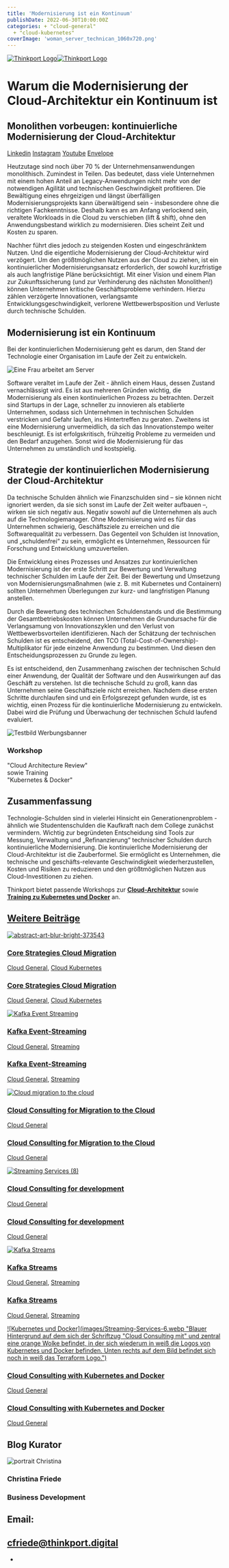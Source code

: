```yaml
---
title: 'Modernisierung ist ein Kontinuum'
publishDate: 2022-06-30T10:00:00Z
categories: + "cloud-general"
  + "cloud-kubernetes"
coverImage: 'woman_server_technican_1060x720.png'
---
```


[![Thinkport Logo](images/Logo_horizontral_new-ovavzp5ztqmosy1yz1jrwr9fv5swhtoc0bky3tkc3g.png 'Logo Bright Colours')](https://thinkport.digital)[![Thinkport Logo](images/Logo_horizontral_new-ovavzp5ztqmosy1yz1jrwr9fv5swhtoc0bky3tkc3g.png 'Logo Bright Colours')](https://thinkport.digital)

# Warum die Modernisierung der Cloud-Architektur ein Kontinuum ist

## Monolithen vorbeugen: kontinuierliche Modernisierung der Cloud-Architektur

[Linkedin](https://www.linkedin.com/company/11759873) [Instagram](https://www.instagram.com/thinkport/) [Youtube](https://www.youtube.com/channel/UCnke3WYRT6bxuMK2t4jw2qQ) [Envelope](mailto:tdrechsel@thinkport.digital)[](#linksection)

Heutzutage sind noch über 70 % der Unternehmensanwendungen monolithisch. Zumindest in Teilen. Das bedeutet, dass viele Unternehmen mit einem hohen Anteil an Legacy-Anwendungen nicht mehr von der notwendigen Agilität und technischen Geschwindigkeit profitieren. Die Bewältigung eines ehrgeizigen und längst überfälligen Modernisierungsprojekts kann überwältigend sein - insbesondere ohne die richtigen Fachkenntnisse. Deshalb kann es am Anfang verlockend sein, veraltete Workloads in die Cloud zu verschieben (lift & shift), ohne den Anwendungsbestand wirklich zu modernisieren. Dies scheint Zeit und Kosten zu sparen.

Nachher führt dies jedoch zu steigenden Kosten und eingeschränktem Nutzen. Und die eigentliche Modernisierung der Cloud-Architektur wird verzögert. Um den größtmöglichen Nutzen aus der Cloud zu ziehen, ist ein kontinuierlicher Modernisierungsansatz erforderlich, der sowohl kurzfristige als auch langfristige Pläne berücksichtigt. Mit einer Vision und einem Plan zur Zukunftssicherung (und zur Verhinderung des nächsten Monolithen!) können Unternehmen kritische Geschäftsprobleme verhindern. Hierzu zählen verzögerte Innovationen, verlangsamte Entwicklungsgeschwindigkeit, verlorene Wettbewerbsposition und Verluste durch technische Schulden.

## Modernisierung ist ein Kontinuum

Bei der kontinuierlichen Modernisierung geht es darum, den Stand der Technologie einer Organisation im Laufe der Zeit zu entwickeln.

![Eine Frau arbeitet am Server](images/woman_server_technican_1060x720-1024x696.png)

Software veraltet im Laufe der Zeit - ähnlich einem Haus, dessen Zustand vernachlässigt wird. Es ist aus mehreren Gründen wichtig, die Modernisierung als einen kontinuierlichen Prozess zu betrachten. Derzeit sind Startups in der Lage, schneller zu innovieren als etablierte Unternehmen, sodass sich Unternehmen in technischen Schulden verstricken und Gefahr laufen, ins Hintertreffen zu geraten. Zweitens ist eine Modernisierung unvermeidlich, da sich das Innovationstempo weiter beschleunigt. Es ist erfolgskritisch, frühzeitig Probleme zu vermeiden und den Bedarf anzugehen. Sonst wird die Modernisierung für das Unternehmen zu umständlich und kostspielig.

## Strategie der kontinuierlichen Modernisierung der Cloud-Architektur

Da technische Schulden ähnlich wie Finanzschulden sind – sie können nicht ignoriert werden, da sie sich sonst im Laufe der Zeit weiter aufbauen –, wirken sie sich negativ aus. Negativ sowohl auf die Unternehmen als auch auf die Technologiemanager. Ohne Modernisierung wird es für das Unternehmen schwierig, Geschäftsziele zu erreichen und die Softwarequalität zu verbessern. Das Gegenteil von Schulden ist Innovation, und „schuldenfrei“ zu sein, ermöglicht es Unternehmen, Ressourcen für Forschung und Entwicklung umzuverteilen.

Die Entwicklung eines Prozesses und Ansatzes zur kontinuierlichen Modernisierung ist der erste Schritt zur Bewertung und Verwaltung technischer Schulden im Laufe der Zeit. Bei der Bewertung und Umsetzung von Modernisierungsmaßnahmen (wie z. B. mit Kubernetes und Containern) sollten Unternehmen Überlegungen zur kurz- und langfristigen Planung anstellen.

Durch die Bewertung des technischen Schuldenstands und die Bestimmung der Gesamtbetriebskosten können Unternehmen die Grundursache für die Verlangsamung von Innovationszyklen und den Verlust von Wettbewerbsvorteilen identifizieren. Nach der Schätzung der technischen Schulden ist es entscheidend, den TCO (Total-Cost-of-Ownership)-Multiplikator für jede einzelne Anwendung zu bestimmen. Und diesen den Entscheidungsprozessen zu Grunde zu legen.

Es ist entscheidend, den Zusammenhang zwischen der technischen Schuld einer Anwendung, der Qualität der Software und den Auswirkungen auf das Geschäft zu verstehen. Ist die technische Schuld zu groß, kann das Unternehmen seine Geschäftsziele nicht erreichen. Nachdem diese ersten Schritte durchlaufen sind und ein Erfolgsrezept gefunden wurde, ist es wichtig, einen Prozess für die kontinuierliche Modernisierung zu entwickeln. Dabei wird die Prüfung und Überwachung der technischen Schuld laufend evaluiert.

![Testbild Werbungsbanner](images/Advertiser1.png)

### Workshop

"Cloud Architecture Review"  
sowie Training  
"Kubernetes & Docker"

[](https://thinkport.digital/cloud-trainings-workshops/)

## Zusammenfassung

Technologie-Schulden sind in vielerlei Hinsicht ein Generationenproblem - ähnlich wie Studentenschulden die Kaufkraft nach dem College zunächst vermindern. Wichtig zur begründeten Entscheidung sind Tools zur Messung, Verwaltung und „Refinanzierung“ technischer Schulden durch kontinuierliche Modernisierung. Die kontinuierliche Modernisierung der Cloud-Architektur ist die Zauberformel. Sie ermöglicht es Unternehmen, die technische und geschäfts-relevante Geschwindigkeit wiederherzustellen, Kosten und Risiken zu reduzieren und den größtmöglichen Nutzen aus Cloud-Investitionen zu ziehen.

Thinkport bietet passende Workshops zur **[Cloud-Architektur](https://thinkport.digital/cloud-architecture-review/)** sowie **[Training zu Kubernetes und Docker](https://thinkport.digital/docker-und-kubernetes-lernen/)** an.

## [Weitere Beiträge](https://thinkport.digital/blog)

[![abstract-art-blur-bright-373543](images/abstract-art-blur-bright-373543-1024x683.jpg 'abstract-art-blur-bright-373543')](https://thinkport.digital/core-strategies-cloud-migration/)

### [Core Strategies Cloud Migration](https://thinkport.digital/core-strategies-cloud-migration/ 'Core Strategies Cloud Migration')

[Cloud General](https://thinkport.digital/category/cloud-general/), [Cloud Kubernetes](https://thinkport.digital/category/cloud-kubernetes/)

### [Core Strategies Cloud Migration](https://thinkport.digital/core-strategies-cloud-migration/ 'Core Strategies Cloud Migration')

[Cloud General](https://thinkport.digital/category/cloud-general/), [Cloud Kubernetes](https://thinkport.digital/category/cloud-kubernetes/)

[![Kafka Event Streaming](images/Kafka-Event-Streaming-1.png 'Bildcollage mit zwei dunelblauen überlappenden Kreisen mit der Schriftzug Kafka Event Streaming sowie Icons von einem Kalender und einer Kamera')](https://thinkport.digital/kafka-event-streaming/)

### [Kafka Event-Streaming](https://thinkport.digital/kafka-event-streaming/ 'Kafka Event-Streaming')

[Cloud General](https://thinkport.digital/category/cloud-general/), [Streaming](https://thinkport.digital/category/streaming/)

### [Kafka Event-Streaming](https://thinkport.digital/kafka-event-streaming/ 'Kafka Event-Streaming')

[Cloud General](https://thinkport.digital/category/cloud-general/), [Streaming](https://thinkport.digital/category/streaming/)

[![Cloud migration to the cloud](images/Streaming-Services-3.webp 'Eine Person läuft mit einem Getränkebecher und einem Koffer in der anderen Hand einen gepflasterten Weg entlang. Davor der Schriftzug Migration to the Cloud - Cloud Readiness Assessment -.')](https://thinkport.digital/cloud-consulting-for-migration-to-the-cloud/)

### [Cloud Consulting for Migration to the Cloud](https://thinkport.digital/cloud-consulting-for-migration-to-the-cloud/ 'Cloud Consulting for Migration to the Cloud')

[Cloud General](https://thinkport.digital/category/cloud-general/)

### [Cloud Consulting for Migration to the Cloud](https://thinkport.digital/cloud-consulting-for-migration-to-the-cloud/ 'Cloud Consulting for Migration to the Cloud')

[Cloud General](https://thinkport.digital/category/cloud-general/)

[![Streaming Services (8)](images/Streaming-Services-8.webp 'Streaming Services (8)')](https://thinkport.digital/cloud-consulting-for-development/)

### [Cloud Consulting for development](https://thinkport.digital/cloud-consulting-for-development/ 'Cloud Consulting for development')

[Cloud General](https://thinkport.digital/category/cloud-general/)

### [Cloud Consulting for development](https://thinkport.digital/cloud-consulting-for-development/ 'Cloud Consulting for development')

[Cloud General](https://thinkport.digital/category/cloud-general/)

[![Kafka Streams](images/Streaming-Services-2.png 'Bildcollage mit dem Logo von Kafka und dem Schriftzug Kafka Streams')](https://thinkport.digital/kafka-streams/)

### [Kafka Streams](https://thinkport.digital/kafka-streams/ 'Kafka Streams')

[Cloud General](https://thinkport.digital/category/cloud-general/), [Streaming](https://thinkport.digital/category/streaming/)

### [Kafka Streams](https://thinkport.digital/kafka-streams/ 'Kafka Streams')

[Cloud General](https://thinkport.digital/category/cloud-general/), [Streaming](https://thinkport.digital/category/streaming/)

[![Kubernetes und Docker](images/Streaming-Services-6.webp "Blauer Hintergrund auf dem sich der Schriftzug "Cloud Consulting mit" und zentral eine orange Wolke befindet, in der sich wiederum in weiß die Logos von Kubernetes und Docker befinden. Unten rechts auf dem Bild befindet sich noch in weiß das Terraform Logo.")](https://thinkport.digital/cloud-consulting-with-kubernetes-and-docker/)

### [Cloud Consulting with Kubernetes and Docker](https://thinkport.digital/cloud-consulting-with-kubernetes-and-docker/ 'Cloud Consulting with Kubernetes and Docker')

[Cloud General](https://thinkport.digital/category/cloud-general/)

### [Cloud Consulting with Kubernetes and Docker](https://thinkport.digital/cloud-consulting-with-kubernetes-and-docker/ 'Cloud Consulting with Kubernetes and Docker')

[Cloud General](https://thinkport.digital/category/cloud-general/)

## Blog Kurator

![portrait Christina](images/Christina.png)

### Christina Friede

### Business Development

## Email:

## [cfriede@thinkport.digital](mailto:cfriede@thinkport.digital)

- [](https://www.linkedin.com/in/christina-friede-2a6426168/)
